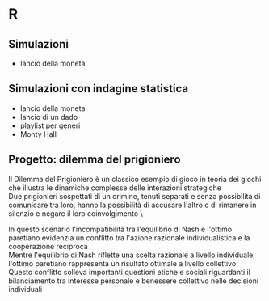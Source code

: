 # R

## Simulazioni
- lancio della moneta

## Simulazioni con indagine statistica
- lancio della moneta
- lancio di un dado
- playlist per generi
- Monty Hall

## Progetto: dilemma del prigioniero
Il Dilemma del Prigioniero è un classico esempio di gioco in teoria dei giochi che illustra le dinamiche complesse delle interazioni strategiche \
Due prigionieri sospettati di un crimine, tenuti separati e senza possibilità di comunicare tra loro, hanno la possibilità di accusare l'altro o di rimanere in silenzio e negare il loro coinvolgimento \

In questo scenario l'incompatibilità tra l'equilibrio di Nash e l'ottimo paretiano evidenzia un conflitto tra l'azione razionale individualistica e la cooperazione reciproca \
Mentre l'equilibrio di Nash riflette una scelta razionale a livello individuale, l'ottimo paretiano rappresenta un risultato ottimale a livello collettivo \
Questo conflitto solleva importanti questioni etiche e sociali riguardanti il bilanciamento tra interesse personale e benessere collettivo nelle decisioni individuali
